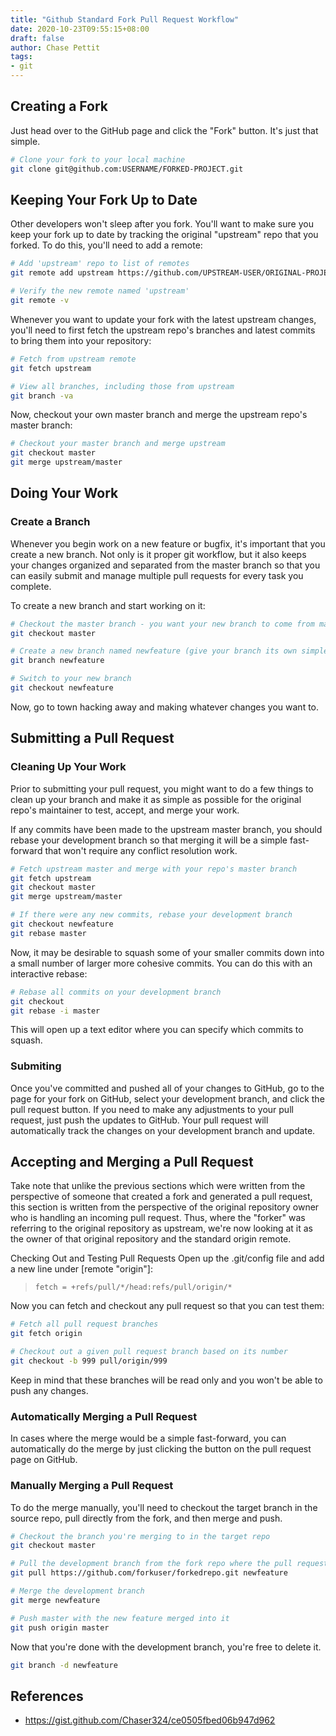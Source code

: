 ```yaml
---
title: "Github Standard Fork Pull Request Workflow"
date: 2020-10-23T09:55:15+08:00
draft: false
author: Chase Pettit
tags:
- git
---
```


## Creating a Fork
Just head over to the GitHub page and click the "Fork" button. It's just that simple.
```bash
# Clone your fork to your local machine
git clone git@github.com:USERNAME/FORKED-PROJECT.git
```

## Keeping Your Fork Up to Date
Other developers won't sleep after you fork. You'll want to make sure you keep your fork up to date by tracking the original "upstream" repo that you forked. To do this, you'll need to add a remote:
```bash
# Add 'upstream' repo to list of remotes
git remote add upstream https://github.com/UPSTREAM-USER/ORIGINAL-PROJECT.git

# Verify the new remote named 'upstream'
git remote -v
```

Whenever you want to update your fork with the latest upstream changes, you'll need to first fetch the upstream repo's branches and latest commits to bring them into your repository:
```bash
# Fetch from upstream remote
git fetch upstream

# View all branches, including those from upstream
git branch -va
```

Now, checkout your own master branch and merge the upstream repo's master branch:
```bash
# Checkout your master branch and merge upstream
git checkout master
git merge upstream/master
```

## Doing Your Work
### Create a Branch
Whenever you begin work on a new feature or bugfix, it's important that you create a new branch. Not only is it proper git workflow, but it also keeps your changes organized and separated from the master branch so that you can easily submit and manage multiple pull requests for every task you complete.

To create a new branch and start working on it:
```bash
# Checkout the master branch - you want your new branch to come from master
git checkout master

# Create a new branch named newfeature (give your branch its own simple informative name)
git branch newfeature

# Switch to your new branch
git checkout newfeature
```

Now, go to town hacking away and making whatever changes you want to.

## Submitting a Pull Request
### Cleaning Up Your Work
Prior to submitting your pull request, you might want to do a few things to clean up your branch and make it as simple as possible for the original repo's maintainer to test, accept, and merge your work.

If any commits have been made to the upstream master branch, you should rebase your development branch so that merging it will be a simple fast-forward that won't require any conflict resolution work.
```bash
# Fetch upstream master and merge with your repo's master branch
git fetch upstream
git checkout master
git merge upstream/master

# If there were any new commits, rebase your development branch
git checkout newfeature
git rebase master
```

Now, it may be desirable to squash some of your smaller commits down into a small number of larger more cohesive commits. You can do this with an interactive rebase:
```bash
# Rebase all commits on your development branch
git checkout 
git rebase -i master
```

This will open up a text editor where you can specify which commits to squash.

### Submiting
Once you've committed and pushed all of your changes to GitHub, go to the page for your fork on GitHub, select your development branch, and click the pull request button. If you need to make any adjustments to your pull request, just push the updates to GitHub. Your pull request will automatically track the changes on your development branch and update.

## Accepting and Merging a Pull Request
Take note that unlike the previous sections which were written from the perspective of someone that created a fork and generated a pull request, this section is written from the perspective of the original repository owner who is handling an incoming pull request. Thus, where the "forker" was referring to the original repository as upstream, we're now looking at it as the owner of that original repository and the standard origin remote.

Checking Out and Testing Pull Requests
Open up the .git/config file and add a new line under [remote "origin"]:

> `fetch = +refs/pull/*/head:refs/pull/origin/*`

Now you can fetch and checkout any pull request so that you can test them:
```bash
# Fetch all pull request branches
git fetch origin

# Checkout out a given pull request branch based on its number
git checkout -b 999 pull/origin/999
```

Keep in mind that these branches will be read only and you won't be able to push any changes.

### Automatically Merging a Pull Request
In cases where the merge would be a simple fast-forward, you can automatically do the merge by just clicking the button on the pull request page on GitHub.

### Manually Merging a Pull Request
To do the merge manually, you'll need to checkout the target branch in the source repo, pull directly from the fork, and then merge and push.
```bash
# Checkout the branch you're merging to in the target repo
git checkout master

# Pull the development branch from the fork repo where the pull request development was done.
git pull https://github.com/forkuser/forkedrepo.git newfeature

# Merge the development branch
git merge newfeature

# Push master with the new feature merged into it
git push origin master
```

Now that you're done with the development branch, you're free to delete it.
```bash
git branch -d newfeature
```

## References
* https://gist.github.com/Chaser324/ce0505fbed06b947d962

